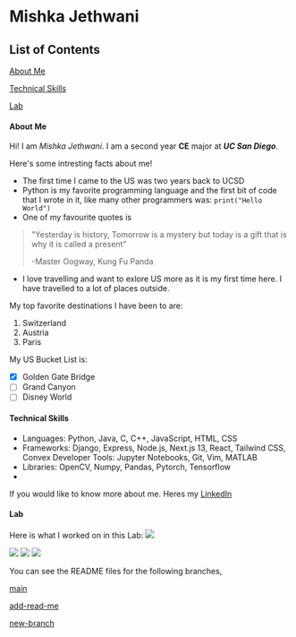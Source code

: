 # Mishka Jethwani


## List of Contents
[About Me](#about-me)

[Technical Skills](#technical-skills)

[Lab](#lab)


#### About Me

Hi! I am *Mishka Jethwani*. I am a second year **CE** major at ***UC San Diego***. 

Here's some intresting facts about me! 
- The first time I came to the US was two years back to UCSD
- Python is my favorite programming language and the first bit of code that I wrote in it, like many other programmers was:
``` print("Hello World") ```
- One of my favourite quotes is
> "Yesterday is history, Tomorrow is a mystery but today is a gift that is why it is called a present"
>
>  -Master Oogway, Kung Fu Panda
- I love travelling and want to exlore US more as it is my first time here. I have travelled to a lot of places outside. 


My top favorite destinations I have been to are: 
1. Switzerland
2. Austria
3. Paris

My US Bucket List is: 
- [x] Golden Gate Bridge
- [ ] Grand Canyon
- [ ] Disney World

#### Technical Skills
- Languages: Python, Java, C, C++, JavaScript, HTML, CSS
- Frameworks: Django, Express, Node.js, Next.js 13, React, Tailwind CSS, Convex Developer Tools: Jupyter Notebooks, Git, Vim, MATLAB
- Libraries: OpenCV, Numpy, Pandas, Pytorch, Tensorflow
- 
If you would like to know more about me. Heres my [LinkedIn](https://www.linkedin.com/in/mishka-jethwani-791246282/)

#### Lab
Here is what I worked on in this Lab: 
<img src="1.png">

<img src="2.png">

<img src="3.png">

<img src="4.png">

You can see the README files for the following branches, 


[main](README.md)

[add-read-me](add-read-me/README.md)

[new-branch](new-branch/README.md)








